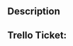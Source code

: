 ## Description

<!---
Please include a summary of the change and which issue is fixed.
Please also include relevant motivation and context.

List any dependencies that are required for this change.
-->

## Trello Ticket:

